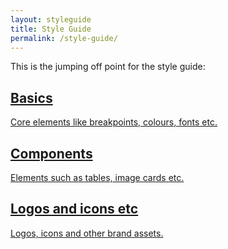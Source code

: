 ```yaml
---
layout: styleguide
title: Style Guide
permalink: /style-guide/
---
```


This is the jumping off point for the style guide:

<section class="phase-blocks solid green">
  <a href="/style-guide/basics/" class="phase-block">
    <h2>Basics</h2>
    <p>Core elements like breakpoints, colours, fonts etc.</p>
  </a>
  <a href="/style-guide/components/" class="phase-block">
    <h2>Components</h2>
    <p>Elements such as tables, image cards etc.</p>
  </a>
  <a href="/style-guide/brandassets/" class="phase-block">
    <h2>Logos and icons etc</h2>
    <p>Logos, icons and other brand assets.</p>
  </a>
</section>
